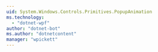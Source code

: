```yaml
---
uid: System.Windows.Controls.Primitives.PopupAnimation
ms.technology: 
  - "dotnet-wpf"
author: "dotnet-bot"
ms.author: "dotnetcontent"
manager: "wpickett"
---
```


